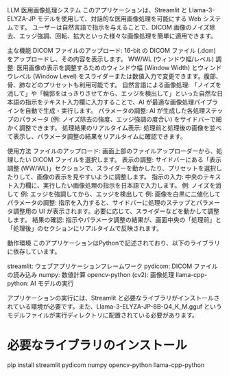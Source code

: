 LLM 医用画像処理システム
このアプリケーションは、Streamlit と Llama-3-ELYZA-JP モデルを使用して、対話的な医用画像処理を可能にする Web システムです。
ユーザーは自然言語で指示を与えることで、DICOM 画像のノイズ除去、エッジ強調、回転、拡大といった様々な画像処理を簡単に適用できます。

主な機能
DICOM ファイルのアップロード: 16-bit の DICOM ファイル (.dcm) をアップロードし、その内容を表示します。
WW/WL (ウィンドウ幅/レベル) 調整: 医用画像の表示を調整するためのウィンドウ幅 (Window Width) とウィンドウレベル (Window Level) をスライダーまたは数値入力で変更できます。腹部、骨、肺などのプリセットも利用可能です。
自然言語による画像処理: 「ノイズを消して」や「輪郭をはっきりさせてから、エッジを検出して」といった自然な日本語の指示をテキスト入力欄に入力することで、AI が最適な画像処理パイプラインを自動で生成・実行します。
パラメータの調整: AI が生成した各処理ステップのパラメータ (例: ノイズ除去の強度、エッジ強調の度合い) をサイドバーで細かく調整できます。
処理結果のリアルタイム表示: 処理前と処理後の画像を並べて表示し、パラメータ調整の結果をリアルタイムに確認できます。

使用方法
ファイルのアップロード: 画面上部のファイルアップローダーから、処理したい DICOM ファイルを選択します。
表示の調整: サイドバーにある「表示調整 (WW/WL)」セクションで、スライダーを動かしたり、プリセットを選択したりして、画像の表示を見やすいように調整します。
指示の入力: 中央のテキスト入力欄に、実行したい画像処理の指示を日本語で入力します。
例: ノイズを消して
例: エッジを強調してから、エッジを検出して
例: 画像を白黒に二値化して
パラメータの調整: 指示を入力すると、サイドバーに処理のステップとパラメータ調整用の UI が表示されます。必要に応じて、スライダーなどを動かして調整します。
結果の確認: 指示やパラメータ調整の結果が、画面中央の「処理前」と「処理後」のセクションにリアルタイムで反映されます。

動作環境
このアプリケーションはPythonで記述されており、以下のライブラリに依存しています。

streamlit: ウェブアプリケーションフレームワーク
pydicom: DICOM ファイルの読み込み
numpy: 数値計算
opencv-python (cv2): 画像処理
llama-cpp-python: AI モデルの実行

アプリケーションの実行には、Streamlit と必要なライブラリがインストールされている環境が必要です。また、Llama-3-ELYZA-JP-8B-Q4_K_M.gguf というモデルファイルが実行ディレクトリに配置されている必要があります。

# 必要なライブラリのインストール
pip install streamlit pydicom numpy opencv-python llama-cpp-python
